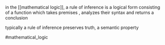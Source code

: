 in the [[mathematical logic]], a rule of inference is a logical form consisting of a function which takes premises , analyzes their syntax and returns a conclusion

typically a rule of inference preserves truth, a semantic property 

#mathematical_logic 